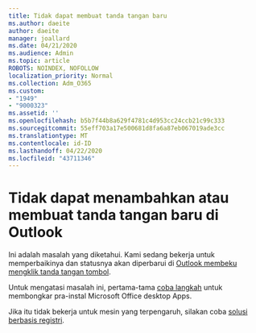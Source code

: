 ```yaml
---
title: Tidak dapat membuat tanda tangan baru
ms.author: daeite
author: daeite
manager: joallard
ms.date: 04/21/2020
ms.audience: Admin
ms.topic: article
ROBOTS: NOINDEX, NOFOLLOW
localization_priority: Normal
ms.collection: Adm_O365
ms.custom:
- "1949"
- "9000323"
ms.assetid: ''
ms.openlocfilehash: b5b7f44b8a629f4781c4d953cc24ccb21c99c333
ms.sourcegitcommit: 55eff703a17e500681d8fa6a87eb067019ade3cc
ms.translationtype: MT
ms.contentlocale: id-ID
ms.lasthandoff: 04/22/2020
ms.locfileid: "43711346"
---
```

# <a name="cannot-add-or-create-a-new-signature-in-outlook"></a>Tidak dapat menambahkan atau membuat tanda tangan baru di Outlook

Ini adalah masalah yang diketahui. Kami sedang bekerja untuk memperbaikinya dan statusnya akan diperbarui di [Outlook membeku mengklik tanda tangan tombol](https://support.office.com/article/c70b36c2-66ca-401c-ab45-f29a46495d02).

Untuk mengatasi masalah ini, pertama-tama [coba langkah](https://support.office.com/article/c70b36c2-66ca-401c-ab45-f29a46495d02) untuk membongkar pra-instal Microsoft Office desktop Apps. 

Jika itu tidak bekerja untuk mesin yang terpengaruh, silakan coba [solusi berbasis registri](https://support.office.com/article/c70b36c2-66ca-401c-ab45-f29a46495d02).